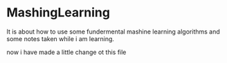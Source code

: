 # MashingLearning

It is about how to use some fundermental mashine learning algorithms and some notes taken while i am learning.

now i have made a little change ot this file
